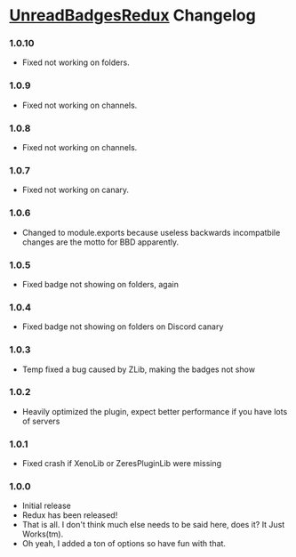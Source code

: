 # [UnreadBadgesRedux](https://1lighty.github.io/BetterDiscordStuff/?plugin=UnreadBadgesRedux "UnreadBadgesRedux") Changelog
### 1.0.10
- Fixed not working on folders.

### 1.0.9
- Fixed not working on channels.

### 1.0.8
- Fixed not working on channels.

### 1.0.7
- Fixed not working on canary.

### 1.0.6
- Changed to module.exports because useless backwards incompatbile changes are the motto for BBD apparently.

### 1.0.5
- Fixed badge not showing on folders, again

### 1.0.4
- Fixed badge not showing on folders on Discord canary

### 1.0.3
- Temp fixed a bug caused by ZLib, making the badges not show

### 1.0.2
- Heavily optimized the plugin, expect better performance if you have lots of servers

### 1.0.1
- Fixed crash if XenoLib or ZeresPluginLib were missing

### 1.0.0
- Initial release
- Redux has been released!
- That is all. I don't think much else needs to be said here, does it? It Just Works(tm).
- Oh yeah, I added a ton of options so have fun with that.
